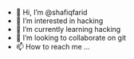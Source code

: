 - 👋 Hi, I’m @shafiqfarid
- 👀 I’m interested in hacking 
- 🌱 I’m currently learning hacking
- 💞️ I’m looking to collaborate on git
- 📫 How to reach me ...

<!---
shafiqfarid/shafiqfarid is a ✨ special ✨ repository because its `README.md` (this file) appears on your GitHub profile.
You can click the Preview link to take a look at your changes.
--->
